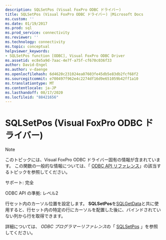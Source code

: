 ```yaml
---
description: SQLSetPos (Visual FoxPro ODBC ドライバー)
title: SQLSetPos (Visual FoxPro ODBC ドライバー) |Microsoft Docs
ms.custom: ''
ms.date: 01/19/2017
ms.prod: sql
ms.prod_service: connectivity
ms.reviewer: ''
ms.technology: connectivity
ms.topic: conceptual
helpviewer_keywords:
- SQLSetPos function [ODBC], Visual FoxPro ODBC Driver
ms.assetid: ec8e5a9d-7aac-4e7f-a75f-cf670c036f33
author: David-Engel
ms.author: v-daenge
ms.openlocfilehash: 6d4620c231024ea07603fe45db5e83db2fcf68f2
ms.sourcegitcommit: e700497f962e4c2274df16d9e651059b42ff1a10
ms.translationtype: MT
ms.contentlocale: ja-JP
ms.lasthandoff: 08/17/2020
ms.locfileid: "88421656"
---
```

# <a name="sqlsetpos-visual-foxpro-odbc-driver"></a>SQLSetPos (Visual FoxPro ODBC ドライバー)
> [!NOTE]  
>  このトピックには、Visual FoxPro ODBC ドライバー固有の情報が含まれています。 この関数の一般的な情報については、「 [ODBC API リファレンス](../../odbc/reference/syntax/odbc-api-reference.md)」の該当するトピックを参照してください。  
  
 サポート: 完全  
  
 ODBC API の準拠: レベル2  
  
 行セット内のカーソル位置を設定します。 **SQLSetPos**を[SQLGetData](../../odbc/microsoft/sqlgetdata-visual-foxpro-odbc-driver.md)と共に使用すると、行セット内の特定の行にカーソルを配置した後に、バインドされていない列から行を取得できます。  
  
 詳細については、 *ODBC プログラマーリファレンス*の「 [SQLSetPos](../../odbc/reference/syntax/sqlsetpos-function.md) 」を参照してください。
